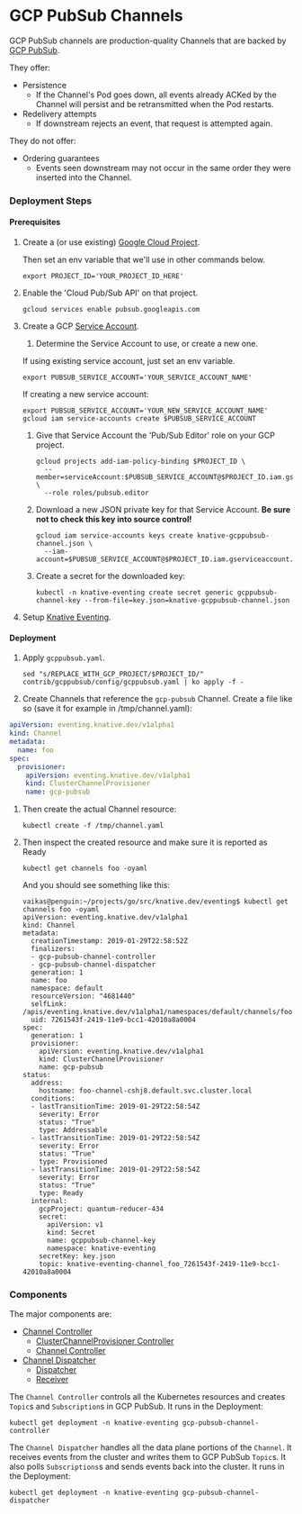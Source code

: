 # GCP PubSub Channels

GCP PubSub channels are production-quality Channels that are backed by
[GCP PubSub](https://cloud.google.com/pubsub/).

They offer:

- Persistence
  - If the Channel's Pod goes down, all events already ACKed by the Channel will
    persist and be retransmitted when the Pod restarts.
- Redelivery attempts
  - If downstream rejects an event, that request is attempted again.

They do not offer:

- Ordering guarantees
  - Events seen downstream may not occur in the same order they were inserted
    into the Channel.

### Deployment Steps

#### Prerequisites

1. Create a (or use existing)
   [Google Cloud Project](https://cloud.google.com/resource-manager/docs/creating-managing-projects).

   Then set an env variable that we'll use in other commands below.

   ```shell
   export PROJECT_ID='YOUR_PROJECT_ID_HERE'
   ```

1. Enable the 'Cloud Pub/Sub API' on that project.

   ```shell
   gcloud services enable pubsub.googleapis.com
   ```

1. Create a GCP
   [Service Account](https://console.cloud.google.com/iam-admin/serviceaccounts/project).

   1. Determine the Service Account to use, or create a new one.

   If using existing service account, just set an env variable.

   ```shell
   export PUBSUB_SERVICE_ACCOUNT='YOUR_SERVICE_ACCOUNT_NAME'
   ```

   If creating a new service account:

   ```shell
   export PUBSUB_SERVICE_ACCOUNT='YOUR_NEW_SERVICE_ACCOUNT_NAME'
   gcloud iam service-accounts create $PUBSUB_SERVICE_ACCOUNT
   ```

   1. Give that Service Account the 'Pub/Sub Editor' role on your GCP project.

      ```shell
      gcloud projects add-iam-policy-binding $PROJECT_ID \
        --member=serviceAccount:$PUBSUB_SERVICE_ACCOUNT@$PROJECT_ID.iam.gserviceaccount.com \
        --role roles/pubsub.editor
      ```

   1. Download a new JSON private key for that Service Account. **Be sure not to
      check this key into source control!**

      ```shell
      gcloud iam service-accounts keys create knative-gcppubsub-channel.json \
        --iam-account=$PUBSUB_SERVICE_ACCOUNT@$PROJECT_ID.iam.gserviceaccount.com
      ```

   1. Create a secret for the downloaded key:

      ```shell
      kubectl -n knative-eventing create secret generic gcppubsub-channel-key --from-file=key.json=knative-gcppubsub-channel.json
      ```

1. Setup [Knative Eventing](../../../DEVELOPMENT.md).

#### Deployment

1. Apply `gcppubsub.yaml`.

   ```shell
   sed "s/REPLACE_WITH_GCP_PROJECT/$PROJECT_ID/" contrib/gcppubsub/config/gcppubsub.yaml | ko apply -f -
   ```

1. Create Channels that reference the `gcp-pubsub` Channel. Create a file like
   so (save it for example in /tmp/channel.yaml):

```yaml
apiVersion: eventing.knative.dev/v1alpha1
kind: Channel
metadata:
  name: foo
spec:
  provisioner:
    apiVersion: eventing.knative.dev/v1alpha1
    kind: ClusterChannelProvisioner
    name: gcp-pubsub
```

1. Then create the actual Channel resource:

   ```shell
   kubectl create -f /tmp/channel.yaml
   ```

1. Then inspect the created resource and make sure it is reported as Ready

   ```shell
   kubectl get channels foo -oyaml
   ```

   And you should see something like this:

   ```shell
   vaikas@penguin:~/projects/go/src/knative.dev/eventing$ kubectl get channels foo -oyaml
   apiVersion: eventing.knative.dev/v1alpha1
   kind: Channel
   metadata:
     creationTimestamp: 2019-01-29T22:58:52Z
     finalizers:
     - gcp-pubsub-channel-controller
     - gcp-pubsub-channel-dispatcher
     generation: 1
     name: foo
     namespace: default
     resourceVersion: "4681440"
     selfLink: /apis/eventing.knative.dev/v1alpha1/namespaces/default/channels/foo
     uid: 7261543f-2419-11e9-bcc1-42010a8a0004
   spec:
     generation: 1
     provisioner:
       apiVersion: eventing.knative.dev/v1alpha1
       kind: ClusterChannelProvisioner
       name: gcp-pubsub
   status:
     address:
       hostname: foo-channel-cshj8.default.svc.cluster.local
     conditions:
     - lastTransitionTime: 2019-01-29T22:58:54Z
       severity: Error
       status: "True"
       type: Addressable
     - lastTransitionTime: 2019-01-29T22:58:54Z
       severity: Error
       status: "True"
       type: Provisioned
     - lastTransitionTime: 2019-01-29T22:58:54Z
       severity: Error
       status: "True"
       type: Ready
     internal:
       gcpProject: quantum-reducer-434
       secret:
         apiVersion: v1
         kind: Secret
         name: gcppubsub-channel-key
         namespace: knative-eventing
       secretKey: key.json
       topic: knative-eventing-channel_foo_7261543f-2419-11e9-bcc1-42010a8a0004
   ```

### Components

The major components are:

- [Channel Controller](../../../contrib/gcppubsub/pkg/controller)
  - [ClusterChannelProvisioner Controller](../../../contrib/gcppubsub/pkg/clusterchannelprovisioner)
  - [Channel Controller](../../../contrib/gcppubsub/pkg/channel)
- [Channel Dispatcher](../../../contrib/gcppubsub/pkg/dispatcher/cmd)
  - [Dispatcher](../../../contrib/gcppubsub/pkg/dispatcher/dispatcher)
  - [Receiver](../../../contrib/gcppubsub/pkg/dispatcher/receiver)

The `Channel Controller` controls all the Kubernetes resources and creates
`Topic`s and `Subscription`s in GCP PubSub. It runs in the Deployment:

```shell
kubectl get deployment -n knative-eventing gcp-pubsub-channel-controller
```

The `Channel Dispatcher` handles all the data plane portions of the `Channel`.
It receives events from the cluster and writes them to GCP PubSub `Topic`s. It
also polls `Subscriptions`s and sends events back into the cluster. It runs in
the Deployment:

```shell
kubectl get deployment -n knative-eventing gcp-pubsub-channel-dispatcher
```

